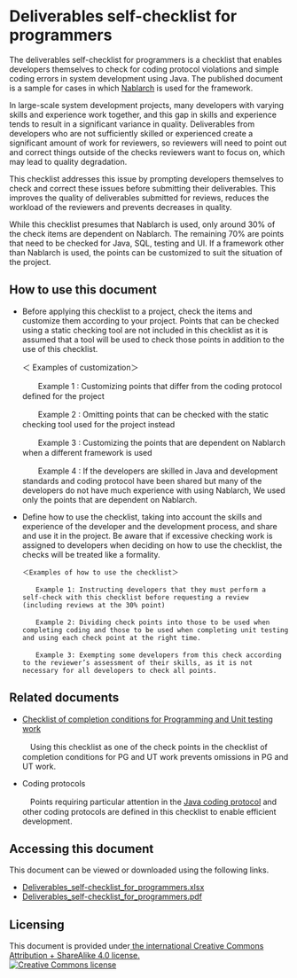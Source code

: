 # Deliverables self-checklist for programmers

The deliverables self-checklist for programmers is a checklist that enables developers themselves to check for coding protocol violations and simple coding errors in system development using Java. The published document is a sample for cases in which [Nablarch](https://nablarch.github.io/docs/LATEST/doc/en/index.html) is used for the framework. 

In large-scale system development projects, many developers with varying skills and experience work together, and this gap in skills and experience tends to result in a significant variance in quality. Deliverables from developers who are not sufficiently skilled or experienced create a significant amount of work for reviewers, so reviewers will need to point out and correct things outside of the checks reviewers want to focus on, which may lead to quality degradation. 

This checklist addresses this issue by prompting developers themselves to check and correct these issues before submitting their deliverables. This improves the quality of deliverables submitted for reviews, reduces the workload of the reviewers and prevents decreases in quality. 

While this checklist presumes that Nablarch is used, only around 30% of the check items are dependent on Nablarch. The remaining 70% are points that need to be checked for Java, SQL, testing and UI. If a framework other than Nablarch is used, the points can be customized to suit the situation of the project.

## How to use this document

- Before applying this checklist to a project, check the items and customize them according to your project. Points that can be checked using a static checking tool are not included in this checklist as it is assumed that a tool will be used to check those points in addition to the use of this checklist. 

    ＜ 	Examples of customization＞

    　　Example 1 : Customizing points that differ from the coding protocol defined for the project

    　　Example 2 : Omitting points that can be checked with the static checking tool used for the project instead

    　　Example 3 : Customizing the points that are dependent on Nablarch when a different framework is used

    　　Example 4 : If the developers are skilled in Java and development standards and coding protocol have been shared but many of the developers do not have much experience with using Nablarch, We used only the points that are dependent on Nablarch.

- Define how to use the checklist, taking into account the skills and experience of the developer and the development process, and share and use it in the project. Be aware that if excessive checking work is assigned to developers when deciding on how to use the checklist, the checks will be treated like a formality. 

      ＜Examples of how to use the checklist＞
      
      　　Example 1: Instructing developers that they must perform a self-check with this checklist before requesting a review (including reviews at the 30% point)
      
      　　Example 2: Dividing check points into those to be used when completing coding and those to be used when completing unit testing and using each check point at the right time.
      
      　　Example 3: Exempting some developers from this check according to the reviewer’s assessment of their skills, as it is not necessary for all developers to check all points.

## Related documents

- [Checklist of completion conditions for Programming and Unit testing work](https://fintan.jp/?p=1367)

  　Using this checklist as one of the check points in the checklist of completion conditions for PG and UT work prevents omissions in PG and UT work. 

- Coding protocols

  　Points requiring particular attention in the [Java coding protocol](https://github.com/nablarch-development-standards/nablarch-style-guide/blob/master/en/java/java-style-guide.md) and other coding protocols are defined in this checklist to enable efficient development.

## Accessing this document

This document can be viewed or downloaded using the following links.

- [Deliverables_self-checklist_for_programmers.xlsx](./docs/Deliverables_self-checklist_for_programmers.xlsx?raw=true)
- [Deliverables_self-checklist_for_programmers.pdf](./docs/Deliverables_self-checklist_for_programmers.pdf?raw=true)

## Licensing

This document is provided under<a rel="license" href="http://creativecommons.org/licenses/by-sa/4.0/"> the international Creative Commons Attribution + ShareAlike 4.0 license.</a>
<br />
<a rel="license" href="http://creativecommons.org/licenses/by-sa/4.0/">
  <img alt="Creative Commons license" style="border-width:0" src="https://i.creativecommons.org/l/by-sa/4.0/88x31.png" />
</a>
